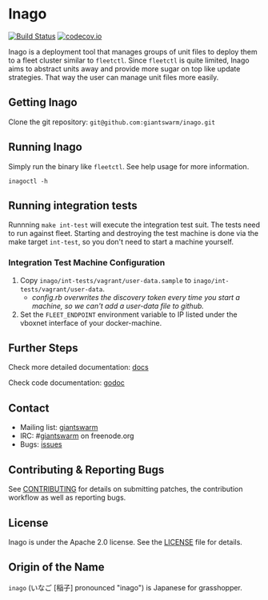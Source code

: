 # Inago

[![Build Status](https://api.travis-ci.org/giantswarm/inago.svg)](https://travis-ci.org/giantswarm/inago) [![codecov.io](https://codecov.io/github/giantswarm/inago/coverage.svg?branch=master)](https://codecov.io/github/giantswarm/inago?branch=master)

Inago is a deployment tool that manages groups of unit files to deploy them to
a fleet cluster similar to `fleetctl`. Since `fleetctl` is quite limited, Inago
aims to abstract units away and provide more sugar on top like update
strategies. That way the user can manage unit files more easily.

## Getting Inago

Clone the git repository: `git@github.com:giantswarm/inago.git`

## Running Inago

Simply run the binary like `fleetctl`. See help usage for more information.

```
inagoctl -h
```

## Running integration tests

Runnning `make int-test` will execute the integration test suit. The tests need
to run against fleet. Starting and destroying the test machine is done via the
make target `int-test`, so you don't need to start a machine yourself.

### Integration Test Machine Configuration

1. Copy `inago/int-tests/vagrant/user-data.sample` to `inago/int-tests/vagrant/user-data`.
	- *config.rb overwrites the discovery token every time you start a machine, so we can't add a user-data file to github.*
2. Set the `FLEET_ENDPOINT` environment variable to IP listed under the vboxnet
interface of your docker-machine.

## Further Steps

Check more detailed documentation: [docs](docs)

Check code documentation: [godoc](https://godoc.org/github.com/giantswarm/inago)

## Contact

- Mailing list: [giantswarm](https://groups.google.com/forum/#!forum/giantswarm)
- IRC: #[giantswarm](irc://irc.freenode.org:6667/#giantswarm) on freenode.org
- Bugs: [issues](https://github.com/giantswarm/inago/issues)

## Contributing & Reporting Bugs

See [CONTRIBUTING](CONTRIBUTING.md) for details on submitting patches, the
contribution workflow as well as reporting bugs.

## License

Inago is under the Apache 2.0 license. See the [LICENSE](LICENSE) file for details.

## Origin of the Name

`inago` (いなご [稲子] pronounced "inago") is Japanese for grasshopper.
